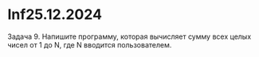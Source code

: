 # Inf25.12.2024
Задача 9. Напишите программу, которая вычисляет сумму всех целых чисел от 1 до N, где N вводится пользователем.

